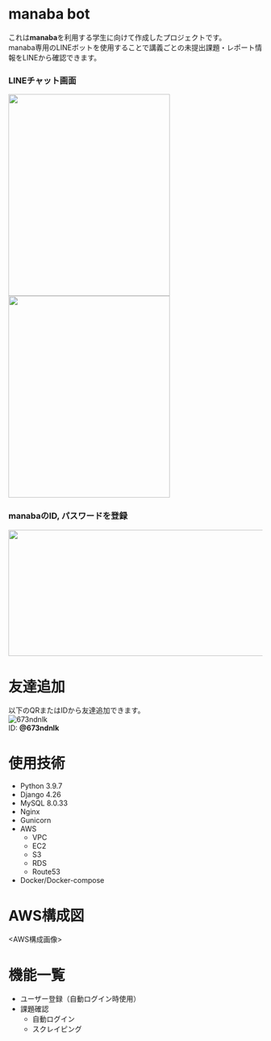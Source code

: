 # manaba bot
これは**manaba**を利用する学生に向けて作成したプロジェクトです。<br>
manaba専用のLINEボットを使用することで講義ごとの未提出課題・レポート情報をLINEから確認できます。<br>

### LINEチャット画面
<p>
  <img src="https://github.com/kensabrou/manaba-bot-prod/assets/86251649/323e7ae7-1aee-4a98-9ebe-0612a166fbdd" width=320 height=400>
  <img src="https://github.com/kensabrou/manaba-bot-prod/assets/86251649/2926949f-4e07-438f-a1c7-ab80217c919c" width=320 height=400>
</p>

### manabaのID, パスワードを登録
<p>
  <img src="https://github.com/kensabrou/manaba-bot-prod/assets/86251649/d3d7eaa9-cc9c-4a16-a6da-e65d1731e7ac" width=640 height=250>
</p>

# 友達追加
以下のQRまたはIDから友達追加できます。<br>
![673ndnlk](https://github.com/kensabrou/manaba-bot-prod/assets/86251649/b9eef0da-d21f-4557-b5dc-eecda10dc057)
 <br>
ID: **@673ndnlk**

# 使用技術
- Python 3.9.7
- Django 4.26
- MySQL 8.0.33
- Nginx
- Gunicorn
- AWS
  - VPC
  - EC2
  - S3
  - RDS
  - Route53
- Docker/Docker-compose

# AWS構成図
<AWS構成画像>

# 機能一覧
- ユーザー登録（自動ログイン時使用）
- 課題確認
  - 自動ログイン
  - スクレイピング
